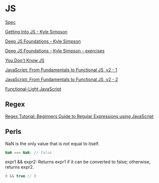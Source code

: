 # JS

[Spec](https://www.ecma-international.org/ecma-262/9.0/index.html)

[Getting Into JS - Kyle Simpson](js/getting-into-javascript.pdf)

[Deep JS Foundations - Kyle Simpson](js/deep-js-foundations-v2.pdf)

[Deep JS Foundations - Kyle Simpson - exercises](https://static.frontendmasters.com/resources/2019-03-07-deep-javascript-v2/deep-js-foundations-v2-exercises.zip)

[You Don't Know JS](https://github.com/getify/you-dont-know-js)

[JavaScript: From Fundamentals to Functional JS, v2 - 1](https://slides.com/bgando/f2f-final-day-1)

[JavaScript: From Fundamentals to Functional JS, v2 - 2](https://slides.com/bgando/f2f-final-day-2)

[Functional-Light JavaScript](https://github.com/getify/Functional-Light-JS)

## Regex

[Regex Tutorial: Beginners Guide to Regular Expressions using JavaScript](https://medium.com/@mwarfa/regex-tutorial-beginners-guide-to-regular-expressions-using-javascript-1593babb4bf8)

## Perls

NaN is the only value that is not equal to itself.  

```javascript
NaN === NaN; // false
```

expr1 && expr2: Returns expr1 if it can be converted to false; otherwise, returns expr2.

```javascript
0 && true // 0
```
